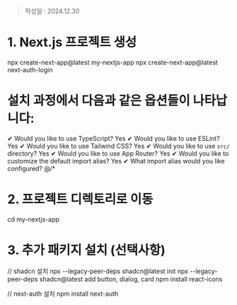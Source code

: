 >작성일 : 2024.12.30
# 1. Next.js 프로젝트 생성
npx create-next-app@latest my-nextjs-app
npx create-next-app@latest next-auth-login

# 설치 과정에서 다음과 같은 옵션들이 나타납니다:
✔ Would you like to use TypeScript? Yes
✔ Would you like to use ESLint? Yes
✔ Would you like to use Tailwind CSS? Yes
✔ Would you like to use `src/` directory? Yes
✔ Would you like to use App Router? Yes
✔ Would you like to customize the default import alias? Yes
✔ What import alias would you like configured? @/*

# 2. 프로젝트 디렉토리로 이동
cd my-nextjs-app

# 3. 추가 패키지 설치 (선택사항)
// shadcn 설치
npx --legacy-peer-deps shadcn@latest init
npx --legacy-peer-deps shadcn@latest add button, dialog, card
npm install react-icons

// next-auth 설치
npm install next-auth